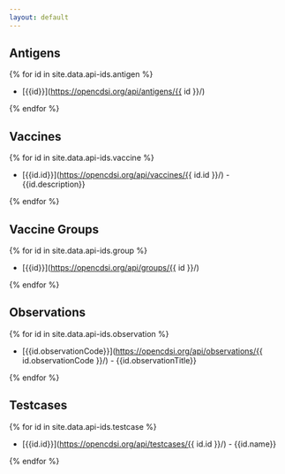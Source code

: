 ```yaml
---
layout: default
---
```


## Antigens

{% for id in site.data.api-ids.antigen %}

* [{{id}}](https://opencdsi.org/api/antigens/{{ id }}/)

{% endfor %}

## Vaccines

{% for id in site.data.api-ids.vaccine %}

* [{{id.id}}](https://opencdsi.org/api/vaccines/{{ id.id }}/) - {{id.description}}

{% endfor %}

## Vaccine Groups

{% for id in site.data.api-ids.group %}

* [{{id}}](https://opencdsi.org/api/groups/{{ id }}/)

{% endfor %}

## Observations

{% for id in site.data.api-ids.observation %}

* [{{id.observationCode}}](https://opencdsi.org/api/observations/{{ id.observationCode }}/) - {{id.observationTitle}}

{% endfor %}

## Testcases

{% for id in site.data.api-ids.testcase %}

* [{{id.id}}](https://opencdsi.org/api/testcases/{{ id.id }}/) - {{id.name}}

{% endfor %}


